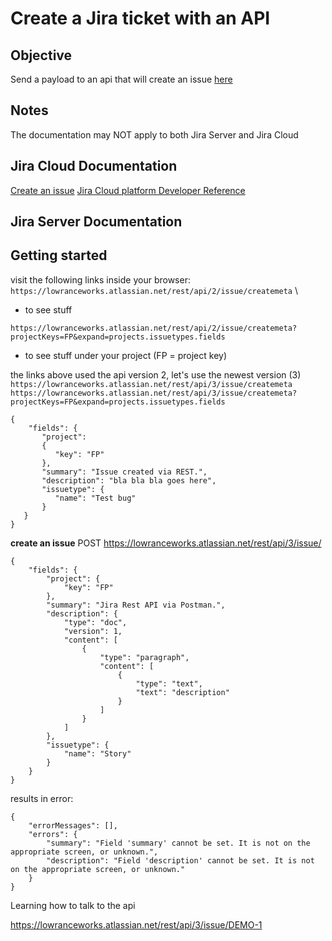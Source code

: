 # Create a Jira ticket with an API

## Objective 
Send a payload to an api that will create an issue [here](https://lowranceworks.atlassian.net/jira/software/projects/FP/boards/1)

## Notes
The documentation may NOT apply to both Jira Server and Jira Cloud

## Jira Cloud Documentation 
[Create an issue](https://developer.atlassian.com/cloud/jira/platform/rest/v3/api-group-issues/)
[Jira Cloud platform Developer Reference](https://developer.atlassian.com/cloud/jira/platform/rest/v3/intro/)
<!-- []() -->

## Jira Server Documentation 
<!-- 
## Documentation 
[Jira Rest API GET/POST Request with Postman | Create Jira Issues Tutorial](https://www.youtube.com/watch?v=pcNqjBlhipU)
[Jira Rest API Intro](https://developer.atlassian.com/cloud/jira/software/rest/intro/#introduction)
[Jira Rest API Examples](https://developer.atlassian.com/server/jira/platform/jira-rest-api-examples/)
[Jira Cloud platform Developer Reference](https://developer.atlassian.com/cloud/jira/platform/rest/v3/intro/#version)
[Create Jira issue via rest api - python](https://community.atlassian.com/t5/Jira-questions/Create-Jira-issue-via-rest-api-python/qaq-p/455623)
[Python Client for Jira REST API](https://marketplace.atlassian.com/archive/1210871) -->

## Getting started

visit the following links inside your browser: \
`https://lowranceworks.atlassian.net/rest/api/2/issue/createmeta` \
- to see stuff

`https://lowranceworks.atlassian.net/rest/api/2/issue/createmeta?projectKeys=FP&expand=projects.issuetypes.fields` 
- to see stuff under your project (FP = project key)  


the links above used the api version 2, let's use the newest version (3) \
`https://lowranceworks.atlassian.net/rest/api/3/issue/createmeta` 
`https://lowranceworks.atlassian.net/rest/api/3/issue/createmeta?projectKeys=FP&expand=projects.issuetypes.fields` 






```
{
    "fields": {
       "project":
       { 
          "key": "FP"
       },
       "summary": "Issue created via REST.",
       "description": "bla bla bla goes here",
       "issuetype": {
          "name": "Test bug"
       }
   }
}
```
**create an issue** 
POST https://lowranceworks.atlassian.net/rest/api/3/issue/
```
{
    "fields": {
        "project": {
            "key": "FP"
        },
        "summary": "Jira Rest API via Postman.",
        "description": {
            "type": "doc",
            "version": 1,
            "content": [
                {
                    "type": "paragraph",
                    "content": [
                        {
                            "type": "text",
                            "text": "description"
                        }
                    ]
                }
            ]
        },
        "issuetype": {
            "name": "Story"
        }
    }
}
```

results in error:
```
{
    "errorMessages": [],
    "errors": {
        "summary": "Field 'summary' cannot be set. It is not on the appropriate screen, or unknown.",
        "description": "Field 'description' cannot be set. It is not on the appropriate screen, or unknown."
    }
}
```



Learning how to talk to the api

https://lowranceworks.atlassian.net/rest/api/3/issue/DEMO-1
